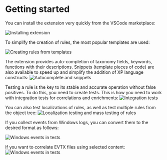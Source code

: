 # Getting started

You can install the extension very quickly from the VSCode marketplace:

![Installing extension](./ru_gif/install_extension.gif)

To simplify the creation of rules, the most popular templates are used:

![Creating rules from templates](./ru_gif/create_rules_from_templates.gif)

The extension provides auto-completion of taxonomy fields, keywords, functions with their descriptions. Snippets (template pieces of code) are also available to speed up and simplify the addition of XP language constructs:
![Autocomplete and snippets](./ru_gif/hover_autocomplete_snippets.gif)

Testing a rule is the key to its stable and accurate operation without false positives. To do this, you need to create tests. This is how you need to work with integration tests for correlations and enrichments:
![Integration tests](./ru_gif/integration_tests.gif)

You can also test localizations of rules, as well as test multiple rules from the object tree:
![Localization testing and mass testing of rules](./ru_gif/integration_tests.gif)

If you collect events from Windows logs, you can convert them to the desired format as follows:

![Windows events in tests](./ru_gif/xml_to_json.gif)

If you want to correlate EVTX files using selected content:
![Windows events in tests](./ru_gif/evtx_correlator.gif)
